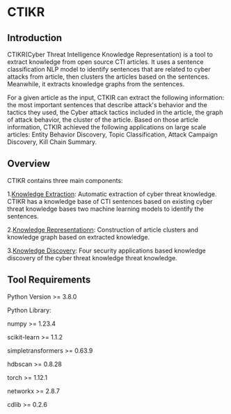 # CTIKR

## Introduction
CTIKR(Cyber Threat Intelligence Knowledge Representation) is a tool to extract knowledge from open source CTI articles. It uses a sentence classification NLP model to identify sentences that are related to cyber attacks from article, then clusters the articles based on the sentences. Meanwhile, it extracts knowledge graphs from the sentences.

For a given article as the input, CTKIR can extract the following information: the most important sentences that describe attack's behavior and the tactics they used, the Cyber attack tactics included in the article, the graph of attack behavior, the cluster of the article. Based on those article information, CTKIR achieved the following applications on large scale articles: Entity Behavior Discovery, Topic Classification, Attack Campaign Discovery, Kill Chain Summary.

## Overview
CTIKR contains three main components: 

1.[Knowledge Extraction](https://github.com/CTIKR/CTIKR/tree/main/Knowledge%20Extraction): Automatic extraction of cyber threat knowledge. CTIKR has a knowledge base of CTI sentences based on existing cyber threat knowledge bases two machine learning models to identify the sentences.

2.[Knowledge Representationn](https://github.com/CTIKR/CTIKR/tree/main/Knowledge%20Representation): Construction of article clusters and knowledge graph based on extracted knowledge.

3.[Knowledge Discovery](https://github.com/CTIKR/CTIKR/tree/main/Knowledge%20Discovery): Four security applications based knowledge discovery of the cyber threat knowledge threat knowledge.  

## Tool Requirements
Python Version >= 3.8.0

Python Library:

numpy >= 1.23.4

scikit-learn >= 1.1.2

simpletransformers >= 0.63.9

hdbscan >= 0.8.28

torch >= 1.12.1

networkx >= 2.8.7

cdlib >= 0.2.6




